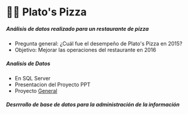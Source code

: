 # 🍕🍕  Plato's Pizza

##### Análisis de datos realizado para un restaurante de pizza 
+ Pregunta general: ¿Cuál fue el desempeño de Plato's Pizza en 2015? 
+ Objetivo: Mejorar las operaciones del restaurante en 2016


##### Analisis de Datos 
+ En SQL Server
+ Presentacion del Proyecto PPT
+ Proyecto [General](https://github.com/EvelynOr/4.Portafolio/tree/main/Empresarial/Pizza%20Challenge)

##### Desrrrollo de base de datos para la administración de la información
  

